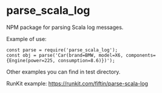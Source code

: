 # parse_scala_log
NPM package for parsing Scala log messages.

Example of use:
```
const parse = require('parse_scala_log');
const obj = parse('Car(brand=BMW, model=X6, components={Engine(power=225, consumption=8.6)})');
```

Other examples you can find in test directory.

RunKit example: https://runkit.com/fiftin/parse-scala-log
